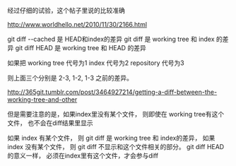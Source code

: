 
经过仔细的试验，这个帖子里说的比较准确

http://www.worldhello.net/2010/11/30/2166.html

git diff --cached  是 HEAD和index的差异
git  diff 是 working tree 和 index 的差异
git  diff HEAD 是 working tree 和 HEAD 的差异


如果把 working tree 代号为1
       index 代号为2
       repository 代号为3

则上面三个分别是 2-3,  1-2,  1-3 之前的差异。

http://365git.tumblr.com/post/3464927214/getting-a-diff-between-the-working-tree-and-other


但是需要注意的是，如果index里没有某个文件， 则即使在 working tree有这个文件， 也不会在diff结果里显示

如果  index 有某个文件， 则 git diff 是 working tree 和 index的差异，
如果 index 没有某个文件， 则 git diff  不显示和这个文件相关的部分。
git diff HEAD 的意义一样， 必须在index里有这个文件，才会参与diff

